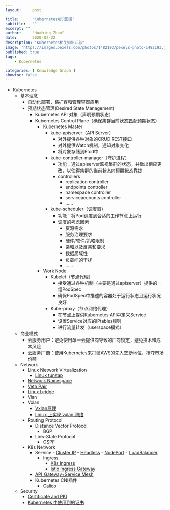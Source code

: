 ```yaml
---
layout:     post

title:      "Kubernetes知识图谱"
subtitle:   ""
excerpt: ""
author:     "Huabing Zhao"
date:       2020-02-22
description: "Kubernetes相关知识汇总"
image: "https://images.pexels.com/photos/1482193/pexels-photo-1482193.jpeg"
published: true
tags:
    - Kubernetes

categories: [ Knowledge Graph ]
showtoc: false
---
```


- Kubernetes
	- 基本理念
		- 自动化部署，缩扩容和管理容器应用
		- 预期状态管理(Desired State Management)
			- Kubernetes API 对象（声明预期状态）
			- Kubernetes Control Plane（确保集群当前状态匹配预期状态）
				- Kubernetes Master
					- kube-apiserver（API Server）
						- 对外提供各种对象的CRUD REST接口
						- 对外提供Watch机制，通知对象变化
						- 将对象存储到Etcd中
					- kube-controller-manager（守护进程）
						- 功能：通过apiserver监视集群的状态，并做出相应更改，以使得集群的当前状态向预期状态靠拢
						- controllers
							- replication controller
							- endpoints controller
							- namespace controller
							- serviceaccounts controller
							- ......
					-  kube-scheduler（调度器）
						- 功能：将Pod调度到合适的工作节点上运行
						- 调度的考虑因素
							- 资源需求
							- 服务治理要求
							- 硬件/软件/策略限制
							- 亲和以及反亲和要求
							- 数据局域性
							- 负载间的干扰
							- ......
				- Work Node
					- Kubelet（节点代理）
						- 接受通过各种机制（主要是通过apiserver）提供的一组PodSpec
						- 确保PodSpec中描述的容器处于运行状态且运行状况良好
					- Kube-proxy（节点网络代理）
						- 在节点上提供Kubernetes API中定义Service
						- 设置Service对应的IPtables规则
						- 进行流量转发（userspace模式）
    - 商业模式
    	- 云服务用户：避免使用单一云提供商导致的厂商锁定，避免技术和成本风险
    	- 云服务厂商：使用Kubernetes来打破AWS的先入垄断地位，抢夺市场份额
    - Network
    	- Linux Network Virtualization
           - [Linux tun/tap](https://zhaohuabing.com/post/2020-02-24-linux-taptun/)
        - [Network Namespace](https://zhaohuabing.com/post/2020-03-12-linux-network-virtualization/#network-namespace)
        - [Veth Pair](https://zhaohuabing.com/post/2020-03-12-linux-network-virtualization/#veth)
        - [Linux bridge](https://zhaohuabing.com/post/2020-03-12-linux-network-virtualization/#bridge)
      - Vlan
      - Vxlan
          - [Vxlan原理](https://cizixs.com/2017/09/25/vxlan-protocol-introduction/)
          - [Linux 上实现 vxlan 网络](https://cizixs.com/2017/09/28/linux-vxlan/)
      - Routing Protocol
        - Distance Vector Protocol
        	- BGP
        - Link-State Protocol
        	- OSPF
      - K8s Network
        - Service
              - [Cluster IP](https://zhaohuabing.com/post/2019-03-29-how-to-choose-ingress-for-service-mesh/#cluster-ip)
              - [Headless](https://kubernetes.io/zh/docs/concepts/services-networking/service/#headless-services)
              - [NodePort](https://zhaohuabing.com/post/2019-03-29-how-to-choose-ingress-for-service-mesh/#nodeport)
              - [LoadBalancer](https://zhaohuabing.com/post/2019-03-29-how-to-choose-ingress-for-service-mesh/#loadbalancer)
          - Ingress
              - [K8s Ingress](https://zhaohuabing.com/post/2019-03-29-how-to-choose-ingress-for-service-mesh/#k8s-ingress)
              - [Istio Ingress Gateway](https://zhaohuabing.com/post/2019-03-29-how-to-choose-ingress-for-service-mesh/#istio-gateway)
        - [API Gateway+Service Mesh](https://zhaohuabing.com/post/2019-03-29-how-to-choose-ingress-for-service-mesh/#api-gateway--sidecar-proxy)
        - Kubernetes CNI插件
    		- [Calico](https://www.lijiaocn.com/%E9%A1%B9%E7%9B%AE/2017/04/11/calico-usage.html)
	- Security
    	- [Certificate and PKI](https://zhaohuabing.com/post/2020-03-19-pki/)
		- [Kubernetes 中使用到的证书](https://zhaohuabing.com/post/2020-05-19-k8s-certificate/)

